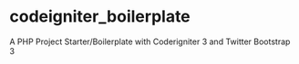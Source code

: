 # codeigniter_boilerplate
A PHP Project Starter/Boilerplate with Coderigniter 3 and Twitter Bootstrap 3

